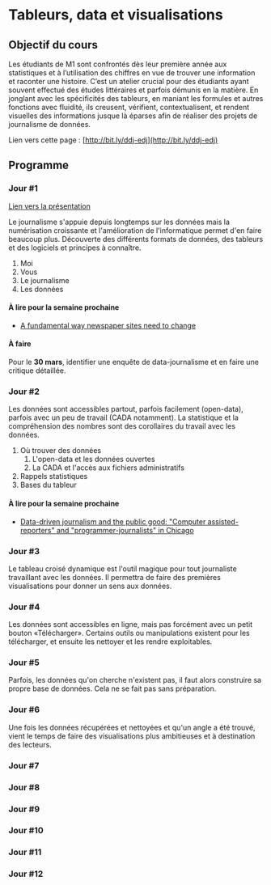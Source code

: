 # Tableurs, data et visualisations

## Objectif du cours

Les étudiants de M1 sont confrontés dès leur première année aux statistiques et à l’utilisation des chiffres en vue de trouver une information et raconter une histoire. C’est un atelier crucial pour des étudiants ayant souvent effectué des études littéraires et parfois démunis en la matière. En jonglant avec les spécificités des tableurs, en maniant les formules et autres fonctions avec fluidité, ils creusent, vérifient, contextualisent, et rendent visuelles des informations jusque là éparses afin de réaliser des projets de journalisme de données.

Lien vers cette page : [http://bit.ly/ddj-edj](http://bit.ly/ddj-edj)

## Programme

### Jour #1

[Lien vers la présentation](https://docs.google.com/presentation/d/1howbkquEKe2EkijXdKUjlTff2A3AlNjfpo5rvxkgT6c/edit?usp=sharing)

Le journalisme s'appuie depuis longtemps sur les données mais la numérisation croissante et l'amélioration de l'informatique permet d'en faire beaucoup plus. Découverte des différents formats de données, des tableurs et des logiciels et principes à connaître.

1. Moi
2. Vous
3. Le journalisme
4. Les données

#### À lire pour la semaine prochaine

* [A fundamental way newspaper sites need to change](http://www.holovaty.com/writing/fundamental-change/)

#### À faire

Pour le **30 mars**, identifier une enquête de data-journalisme et en faire une critique détaillée.

### Jour #2

Les données sont accessibles partout, parfois facilement (open-data), parfois avec un peu de travail (CADA notamment). La statistique et la compréhension des nombres sont des corollaires du travail avec les données.

1. Où trouver des données
	1. L'open-data et les données ouvertes
	2. La CADA et l'accès aux fichiers administratifs
2. Rappels statistiques
3. Bases du tableur

#### À lire pour la semaine prochaine

* [Data-driven journalism and the public good: "Computer assisted-reporters" and "programmer-journalists" in Chicago](https://pdfs.semanticscholar.org/c3ee/e63d4448c4994837a994faf92c0f878e0369.pdf)

### Jour #3

Le tableau croisé dynamique est l'outil magique pour tout journaliste travaillant avec les données. Il permettra de faire des premières visualisations pour donner un sens aux données.

### Jour #4

Les données sont accessibles en ligne, mais pas forcément avec un petit bouton «Télécharger». Certains outils ou manipulations existent pour les télécharger, et ensuite les nettoyer et les rendre exploitables.

### Jour #5

Parfois, les données qu'on cherche n'existent pas, il faut alors construire sa propre base de données. Cela ne se fait pas sans préparation.

### Jour #6

Une fois les données récupérées et nettoyées et qu'un angle a été trouvé, vient le temps de faire des visualisations plus ambitieuses et à destination des lecteurs.

### Jour #7

### Jour #8

### Jour #9

### Jour #10

### Jour #11

### Jour #12